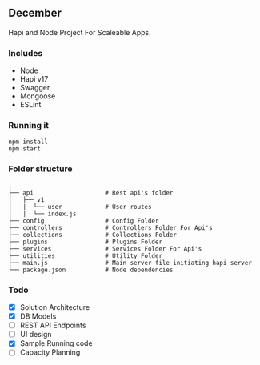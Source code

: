 ## December

Hapi and Node Project For Scaleable Apps.

### Includes

- Node
- Hapi v17
- Swagger
- Mongoose
- ESLint

### Running it

```
npm install
npm start
```

### Folder structure

    .
    ├── api                    # Rest api's folder
    │   ├── v1
    │   |  └── user            # User routes
    │   |  └── index.js
    ├── config                 # Config Folder
    ├── controllers            # Controllers Folder For Api's
    ├── collections            # Collections Folder
    ├── plugins                # Plugins Folder
    ├── services               # Services Folder For Api's
    ├── utilities              # Utility Folder
    ├── main.js                # Main server file initiating hapi server
    └── package.json           # Node dependencies

### Todo
- [x] Solution Architecture
- [x] DB Models
- [ ] REST API Endpoints
- [ ] UI design
- [x] Sample Running code
- [ ] Capacity Planning
